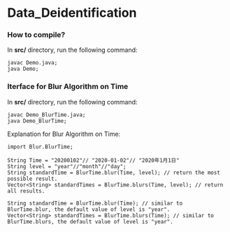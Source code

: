 # Data_Deidentification

### How to compile?
In **src/** directory, run the following command:
```
javac Demo.java;
java Demo;
```

### Iterface for Blur Algorithm on Time
In **src/** directory, run the following command:
```
javac Demo_BlurTime.java;
java Demo_BlurTime;
```
Explanation for Blur Algorithm on Time:
```
import Blur.BlurTime;

String Time = "20200102"// "2020-01-02"// "2020年1月1日"
String level = "year"//"month"//"day";
String standardTime = BlurTime.blur(Time, level); // return the most possible result.
Vector<String> standardTimes = BlurTime.blurs(Time, level); // return all results.

String standardTime = BlurTime.blur(Time); // similar to BlurTime.blur, the default value of level is "year".
Vector<String> standardTimes = BlurTime.blurs(Time); // similar to BlurTime.blurs, the default value of level is "year".
```
